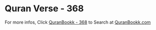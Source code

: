 # Quran Verse - 368 

For more infos, Click [QuranBookk - 368](https://www.quranbookk.com/quran/search?q=368) to Search at [QuranBookk.com](http://quranbookk.com/)